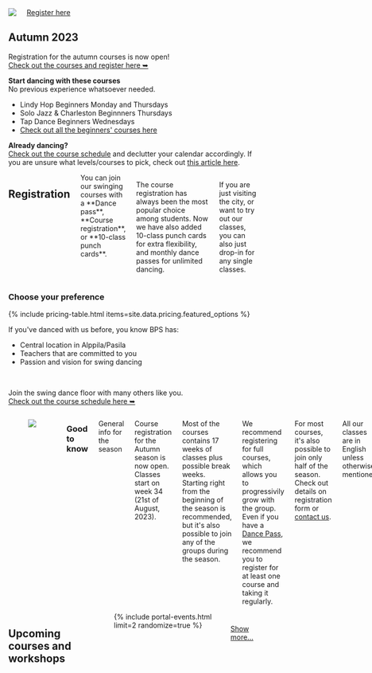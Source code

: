 <section class="row align-items-end">
  <div class="large-6 medium-10 medium-centered columns aside pr20">
    <div class="shadow-pop">
      <a href="/courses">
        <img src="{{ site.urlimg }}/medium/lukkari-2023-autumn.jpg" />
      </a>
    </div>
    <div class="button-group t30">
      <a href="/courses" class="button expand">Register here</a>
    </div>
  </div>

<div class="large-6 medium-8 medium-centered columns end">
<article markdown="1">

## **Autumn** 2023

Registration for the autumn courses is now open!  
[Check out the courses and register here ➥](/courses)

**Start dancing with these courses**  
No previous experience whatsoever needed.

- Lindy Hop Beginners Monday and Thursdays
- Solo Jazz & Charleston Beginnners Thursdays
- Tap Dance Beginners Wednesdays
- [Check out all the beginners' courses here](/courses-for-beginners)

**Already dancing?**  
<a href="{{ site.baseurl }}/courses" class="">Check out the course schedule</a> and declutter your calendar accordingly. If you are unsure what levels/courses to pick, check out <a href="https://blackpepperswing.freshdesk.com/en/support/solutions/articles/42000082224-which-courses-should-i-pick-" target="_blank">this article here</a>.

</article>
</div>
</section>

<section class="row">
  <div class="medium-12 columns">
    <h2 class="text-center">Registration</h2>
    <div class="medium-8 medium-centered small-12 columns" markdown="1">
You can join our swinging courses with a **Dance pass**, **Course registration**, or **10-class punch cards**.

The course registration has always been the most popular choice among students. Now we have also added 10-class punch cards for extra flexibility, and monthly dance passes for unlimited dancing.

If you are just visiting the city, or want to try out our classes, you can also just drop-in for any single classes.
</div>
  </div>
</section>


<section id="class-pass">
  <div class="row">
    <div class="medium-8 medium-centered small-12 columns text-center">
      <h3>Choose your preference</h3>
      <p></p>
    </div>
  </div>
  {% include pricing-table.html items=site.data.pricing.featured_options %}

  <section class="text-center">
    <p>If you've danced with us before, you know BPS has:</p>
    <ul class="list-checkmarks list-center list-fit-content">
      <li>Central location in Alppila/Pasila</li>
      <li>Teachers that are committed to you</li>
      <li>Passion and vision for swing dancing</li>
    </ul>
    <br />
    <p>
      Join the swing dance floor with many others like you.<br />
      <a href="/courses">Check out the course schedule here ➥</a>
    </p>
  </section>
</section>

<section class="row">
  <div class="medium-8 medium-centered small-12 columns" markdown="1">

<figure class="article-media small-left">
<div class="frame portrait cover shadow-pop">
<img src="{{ 'helswingi/2022/helswingi-2022-goker-smile.jpg' | imgurl,size:'large' }}" />
</div>
</figure>

### Good to know
General info for the season

Course registration for the Autumn season is now open.  
Classes start on week 34 (21st of August, 2023).

Most of the courses contains 17 weeks of classes plus possible break weeks. Starting right from the beginning of the season is recommended, but it's also possible to join any of the groups during the season.

We recommend registering for full courses, which allows you to progressivily grow with the group. Even if you have a [Dance Pass](/dance-passes), we recommend you to register for at least one course and taking it regularly.

For most courses, it's also possible to join only half of the season. Check out details on registration form or [contact us](/contact).

All our classes are in English unless otherwise mentioned.

[Read more about course registrations here...](https://blackpepperswing.freshdesk.com/support/solutions/articles/42000096170-course-registration)

<a href="/courses" class="button">Register for courses here</a>
</div>
</section>


<section class="row">
  <div class="medium-12 columns">
    <h2 class="text-center">Upcoming courses and workshops</h2>
    <div class="fade-bottom" style="max-height: 380px; overflow: hidden;">
      {% include portal-events.html limit=2 randomize=true %}
    </div>
    <p style="z-index:10; padding: 10px;" class="show-more text-center">
      <a href="/courses">Show more...</a>
    </p>
  </div>
</section>
